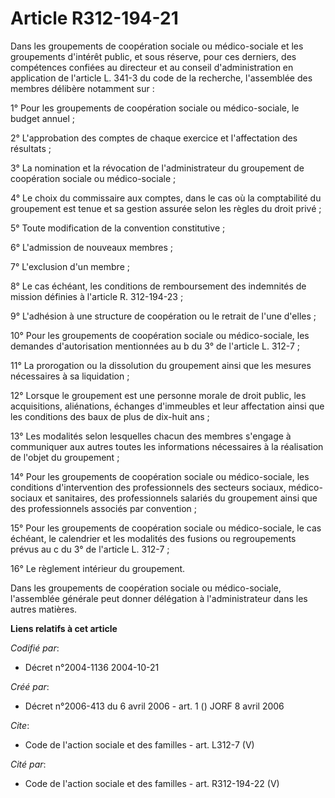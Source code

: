 # Article R312-194-21

Dans les groupements de coopération sociale ou médico-sociale et les groupements d'intérêt public, et sous réserve, pour ces
derniers, des compétences confiées au directeur et au conseil d'administration en application de l'article L. 341-3 du code
de la recherche, l'assemblée des membres délibère notamment sur : 

1° Pour les groupements de coopération sociale ou médico-sociale, le budget annuel ; 

2° L'approbation des comptes de chaque exercice et l'affectation des résultats ; 

3° La nomination et la révocation de l'administrateur du groupement de coopération sociale ou médico-sociale ; 

4° Le choix du commissaire aux comptes, dans le cas où la comptabilité du groupement est tenue et sa gestion assurée selon
les règles du droit privé ; 

5° Toute modification de la convention constitutive ; 

6° L'admission de nouveaux membres ; 

7° L'exclusion d'un membre ; 

8° Le cas échéant, les conditions de remboursement des indemnités de mission définies à l'article R. 312-194-23 ; 

9° L'adhésion à une structure de coopération ou le retrait de l'une d'elles ; 

10° Pour les groupements de coopération sociale ou médico-sociale, les demandes d'autorisation mentionnées au b du 3° de
l'article L. 312-7 ; 

11° La prorogation ou la dissolution du groupement ainsi que les mesures nécessaires à sa liquidation ; 

12° Lorsque le groupement est une personne morale de droit public, les acquisitions, aliénations, échanges d'immeubles et
leur affectation ainsi que les conditions des baux de plus de dix-huit ans ; 

13° Les modalités selon lesquelles chacun des membres s'engage à communiquer aux autres toutes les informations nécessaires à
la réalisation de l'objet du groupement ; 

14° Pour les groupements de coopération sociale ou médico-sociale, les conditions d'intervention des professionnels des
secteurs sociaux, médico-sociaux et sanitaires, des professionnels salariés du groupement ainsi que des professionnels
associés par convention ; 

15° Pour les groupements de coopération sociale ou médico-sociale, le cas échéant, le calendrier et les modalités des fusions
ou regroupements prévus au c du 3° de l'article L. 312-7 ; 

16° Le règlement intérieur du groupement. 

Dans les groupements de coopération sociale ou médico-sociale, l'assemblée générale peut donner délégation à l'administrateur
dans les autres matières.

**Liens relatifs à cet article**

_Codifié par_:

  - Décret n°2004-1136 2004-10-21

_Créé par_:

  - Décret n°2006-413 du 6 avril 2006 - art. 1 () JORF 8 avril 2006

_Cite_:

  - Code de l'action sociale et des familles - art. L312-7 (V)

_Cité par_:

  - Code de l'action sociale et des familles - art. R312-194-22 (V)
